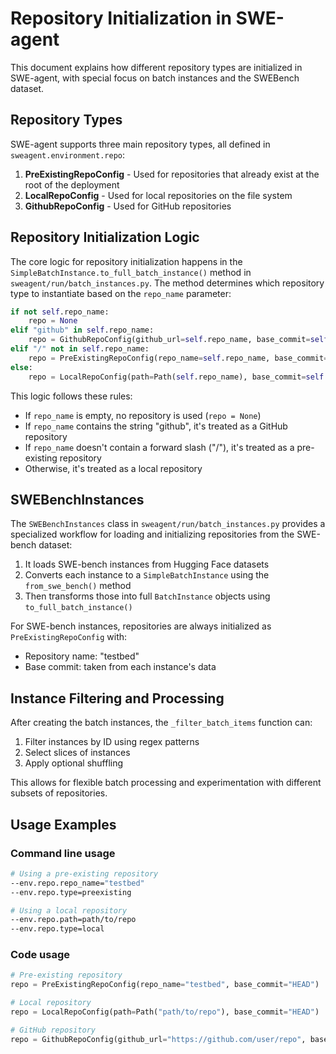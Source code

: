 # Repository Initialization in SWE-agent

This document explains how different repository types are initialized in SWE-agent, with special focus on batch instances and the SWEBench dataset.

## Repository Types

SWE-agent supports three main repository types, all defined in `sweagent.environment.repo`:

1. **PreExistingRepoConfig** - Used for repositories that already exist at the root of the deployment
2. **LocalRepoConfig** - Used for local repositories on the file system
3. **GithubRepoConfig** - Used for GitHub repositories

## Repository Initialization Logic

The core logic for repository initialization happens in the `SimpleBatchInstance.to_full_batch_instance()` method in `sweagent/run/batch_instances.py`. The method determines which repository type to instantiate based on the `repo_name` parameter:

```python
if not self.repo_name:
    repo = None
elif "github" in self.repo_name:
    repo = GithubRepoConfig(github_url=self.repo_name, base_commit=self.base_commit)
elif "/" not in self.repo_name:
    repo = PreExistingRepoConfig(repo_name=self.repo_name, base_commit=self.base_commit)
else:
    repo = LocalRepoConfig(path=Path(self.repo_name), base_commit=self.base_commit)
```

This logic follows these rules:
- If `repo_name` is empty, no repository is used (`repo = None`)
- If `repo_name` contains the string "github", it's treated as a GitHub repository
- If `repo_name` doesn't contain a forward slash ("/"), it's treated as a pre-existing repository
- Otherwise, it's treated as a local repository

## SWEBenchInstances

The `SWEBenchInstances` class in `sweagent/run/batch_instances.py` provides a specialized workflow for loading and initializing repositories from the SWE-bench dataset:

1. It loads SWE-bench instances from Hugging Face datasets
2. Converts each instance to a `SimpleBatchInstance` using the `from_swe_bench()` method
3. Then transforms those into full `BatchInstance` objects using `to_full_batch_instance()`

For SWE-bench instances, repositories are always initialized as `PreExistingRepoConfig` with:
- Repository name: "testbed"
- Base commit: taken from each instance's data

## Instance Filtering and Processing

After creating the batch instances, the `_filter_batch_items` function can:
1. Filter instances by ID using regex patterns
2. Select slices of instances
3. Apply optional shuffling

This allows for flexible batch processing and experimentation with different subsets of repositories.

## Usage Examples

### Command line usage

```bash
# Using a pre-existing repository
--env.repo.repo_name="testbed"
--env.repo.type=preexisting

# Using a local repository
--env.repo.path=path/to/repo
--env.repo.type=local
```

### Code usage

```python
# Pre-existing repository
repo = PreExistingRepoConfig(repo_name="testbed", base_commit="HEAD")

# Local repository
repo = LocalRepoConfig(path=Path("path/to/repo"), base_commit="HEAD")

# GitHub repository
repo = GithubRepoConfig(github_url="https://github.com/user/repo", base_commit="main")
```
